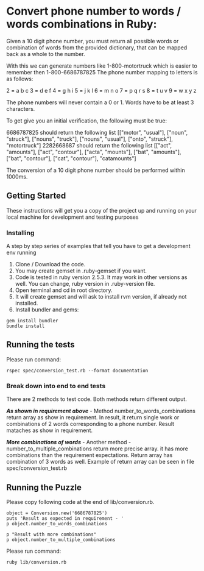# Convert phone number to words / words combinations in Ruby:

Given a 10 digit phone number, you must return all possible words or combination of words from the provided dictionary, that can be mapped back as a whole to the number.

With this we can generate numbers like 1-800-motortruck which is easier to remember then 1-800-6686787825
The phone number mapping to letters is as follows:

2 = a b c
3 = d e f
4 = g h i
5 = j k l
6 = m n o
7 = p q r s
8 = t u v
9 = w x y z
 
The phone numbers will never contain a 0 or 1. 
Words have to be at least 3 characters.

To get give you an initial verification, the following must be true:

6686787825 should return the following list [["motor", "usual"], ["noun", "struck"], ["nouns", "truck"], ["nouns", "usual"], ["onto", "struck"], "motortruck"]
2282668687 should return the following list [["act", "amounts"], ["act", "contour"], ["acta", "mounts"], ["bat", "amounts"], ["bat", "contour"], ["cat", "contour"], "catamounts"]

The conversion of a 10 digit phone number should be performed within 1000ms.

## Getting Started

These instructions will get you a copy of the project up and running on your local machine for development and testing purposes


### Installing

A step by step series of examples that tell you have to get a development env running

1. Clone / Download the code.
2. You may create gemset in .ruby-gemset if you want.
3. Code is tested in ruby version 2.5.3. It may work in other versions as well. You can change, ruby version in .ruby-version file.
4. Open terminal and cd in root directory.
5. It will create gemset and will ask to install rvm version, if already not installed.
6. Install bundler and gems:

```
gem install bundler
bundle install
```

## Running the tests

Please run command:

```
rspec spec/conversion_test.rb --format documentation
```
### Break down into end to end tests

There are 2 methods to test code. Both methods return different output.

***As shown in requirement above*** - Method number_to_words_combinations return array as show in requirement. In result, it return single work or combinations of 2 words corresponding to a phone number. Result mataches as show in requirement.

***More combinations of words*** - Another method - number_to_multiple_combinations return more precise array. it has more combinations than the requirement expectations. Return array has combination of 3 words as well. Example of return array can be seen in file spec/conversion_test.rb

## Running the Puzzle

Please copy following code at the end of lib/conversion.rb.

````
object = Conversion.new('6686787825')
puts 'Result as expected in requirement - '
p object.number_to_words_combinations

p "Result with more combinations"
p object.number_to_multiple_combinations

````

Please run command:

```
ruby lib/conversion.rb
```

